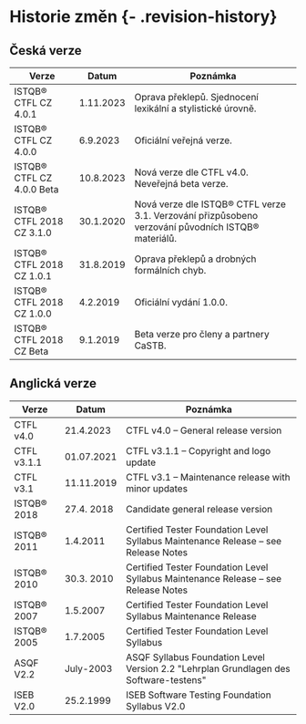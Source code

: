 # Historie změn {- .revision-history}

## Česká verze

| **Verze** | **Datum** | **Poznámka** |
| --- | --- | --- |
| ISTQB® CTFL CZ 4.0.1 | 1.11.2023 | Oprava překlepů. Sjednocení lexikální a stylistické úrovně. |
| ISTQB® CTFL CZ 4.0.0 | 6.9.2023 | Oficiální veřejná verze. |
| ISTQB® CTFL CZ 4.0.0 Beta | 10.8.2023 | Nová verze dle CTFL v4.0. Neveřejná beta verze. |
| ISTQB® CTFL 2018 CZ 3.1.0 | 30.1.2020 | Nová verze dle ISTQB® CTFL verze 3.1. Verzování přizpůsobeno verzování původních ISTQB® materiálů. |
| ISTQB® CTFL 2018 CZ 1.0.1 | 31.8.2019 | Oprava překlepů a drobných formálních chyb. |
| ISTQB® CTFL 2018 CZ 1.0.0 | 4.2.2019 | Oficiální vydání 1.0.0. |
| ISTQB® CTFL 2018 CZ Beta | 9.1.2019 | Beta verze pro členy a partnery CaSTB. |

## Anglická verze

| **Verze** | **Datum** | **Poznámka** |
| --- | --- | --- |
| CTFL v4.0 | 21.4.2023 | CTFL v4.0 – General release version |
| CTFL v3.1.1 | 01.07.2021 | CTFL v3.1.1 – Copyright and logo update |
| CTFL v3.1 | 11.11.2019 | CTFL v3.1 – Maintenance release with minor updates |
| ISTQB® 2018 | 27.4. 2018 | Candidate general release version |
| ISTQB® 2011 | 1.4.2011 | Certified Tester Foundation Level Syllabus Maintenance Release – see Release Notes |
| ISTQB® 2010 | 30.3. 2010 | Certified Tester Foundation Level Syllabus Maintenance Release – see Release Notes |
| ISTQB® 2007 | 1.5.2007 | Certified Tester Foundation Level Syllabus Maintenance Release |
| ISTQB® 2005 | 1.7.2005 | Certified Tester Foundation Level Syllabus |
| ASQF V2.2 | July-2003 | ASQF Syllabus Foundation Level Version 2.2 "Lehrplan Grundlagen des Software-testens" |
| ISEB V2.0 | 25.2.1999 | ISEB Software Testing Foundation Syllabus V2.0 |